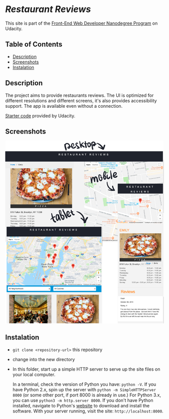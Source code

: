 # _Restaurant Reviews_

This site is part of the [Front-End Web Developer Nanodegree Program](https://eu.udacity.com/course/front-end-web-developer-nanodegree--nd001) on Udacity.

## Table of Contents

* [Description](#description)
* [Screenshots](#screenshots)
* [Instalation](#rules-of-the-game)

## Description
  The project aims to provide restaurants reviews. The UI is optimized for different resolutions and different screens, it's also provides accessibility support. The app is available even without a connection.

  [Starter code](https://github.com/udacity/mws-restaurant-stage-1) provided by Udacity.

## Screenshots

 <img src="https://github.com/mouseProgrammouse/mws-restaurant-stage-1/blob/master/screenshots/screnshotSmall.png" width="740">

## Instalation

* `git clone <repository-url>` this repository
* change into the new directory
* In this folder, start up a simple HTTP server to serve up the site files on your local computer.

  In a terminal, check the version of Python you have: `python -V`. If you have Python 2.x, spin up the server with `python -m SimpleHTTPServer 8000` (or some other port, if port 8000 is already in use.) For Python 3.x, you can use `python3 -m http.server 8000`. If you don't have Python installed, navigate to Python's [website](https://www.python.org/) to download and install the software. With your server running, visit the site: `http://localhost:8000`.
